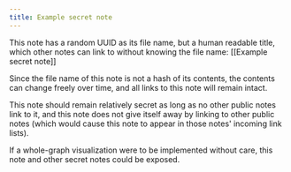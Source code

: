 ```yaml
---
title: Example secret note
---
```


This note has a random UUID as its file name, but a human readable title, which
other notes can link to without knowing the file name: [[Example secret note]]

Since the file name of this note is not a hash of its contents, the contents can
change freely over time, and all links to this note will remain intact.

This note should remain relatively secret as long as no other public notes link
to it, and this note does not give itself away by linking to other public notes
(which would cause this note to appear in those notes' incoming link lists).

If a whole-graph visualization were to be implemented without care, this note
and other secret notes could be exposed.
